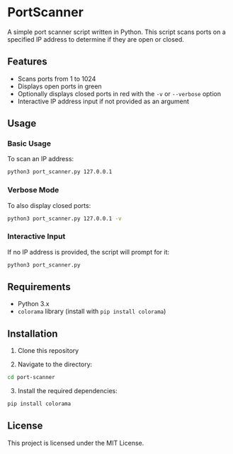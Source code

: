 # PortScanner

A simple port scanner script written in Python. This script scans ports on a specified IP address to determine if they are open or closed.

## Features

- Scans ports from 1 to 1024
- Displays open ports in green
- Optionally displays closed ports in red with the `-v` or `--verbose` option
- Interactive IP address input if not provided as an argument

## Usage

### Basic Usage

To scan an IP address:

```bash
python3 port_scanner.py 127.0.0.1
```

### Verbose Mode

To also display closed ports:

```bash
python3 port_scanner.py 127.0.0.1 -v
```

### Interactive Input

If no IP address is provided, the script will prompt for it:

```bash
python3 port_scanner.py
```

## Requirements

- Python 3.x
- `colorama` library (install with `pip install colorama`)

## Installation

1. Clone this repository

2. Navigate to the directory:

```bash
cd port-scanner
```

3. Install the required dependencies:

```bash
pip install colorama
```

## License

This project is licensed under the MIT License.
```
